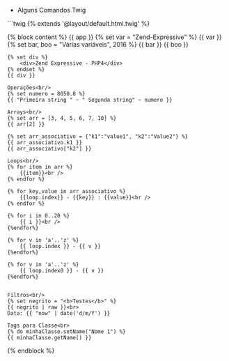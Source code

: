 * Alguns Comandos Twig

´´´twig
{% extends '@layout/default.html.twig' %}

{% block content %}
    {{ app }}
    {% set var = "Zend-Expressive" %}
    {{ var }}
    {% set bar, boo = "Várias variáveis", 2016 %}
    {{ bar }}
    {{ boo }}
    
    {% set div %}
        <div>Zend Expressive - PHP4</div>
    {% endset %}
    {{ div }}
    
    Operações<br/>
    {% set numero = 8050.8 %}
    {{ "Primeira string " ~ " Segunda string" ~ numero }}
    
    Arrays<br/>
    {% set arr = [3, 4, 5, 6, 7, 10] %}
    {{ arr[2] }}
    
    {% set arr_associativo = {"k1":"value1", "k2":"Value2"} %}
    {{ arr_associativo.k1 }}
    {{ arr_associativo["k2"] }}
    
    Loops<br/>
    {% for item in arr %}
        {{item}}<br />
    {% endfor %}
    
    {% for key,value in arr_associativo %}
        {{loop.index}} - {{key}} : {{value}}<br />
    {% endfor %}
    
    {% for i in 0..20 %}
        {{ i }}<br />
    {%endfor%}
    
    {% for v in 'a'..'z' %}
        {{ loop.index }} - {{ v }}
    {%endfor%}
    
    {% for v in 'a'..'z' %}
        {{ loop.index0 }} - {{ v }}
    {%endfor%}
    
    
    Filtros<br/>
    {% set negrito = "<b>Testes</b>" %}
    {{ negrito | raw }}<br>
    Data: {{ "now" | date('d/m/Y') }}
    
    Tags para Classe<br>
    {% do minhaClasse.setName("Nome 1") %}
    {{ minhaClasse.getName() }}
    
{% endblock %}
```